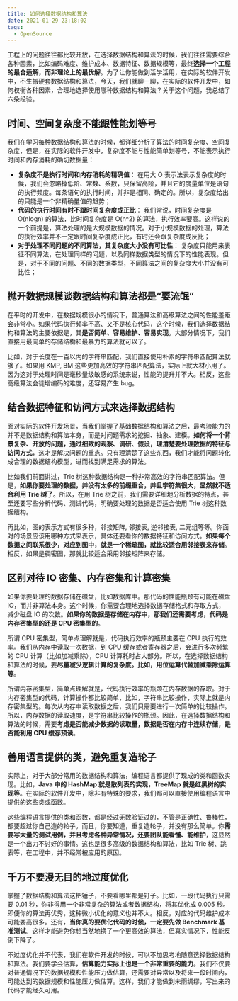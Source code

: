 ```yaml
---
title: 如何选择数据结构和算法
date: 2021-01-29 23:18:02
tags:
  - OpenSource
---
```

工程上的问题往往都比较开放，在选择数据结构和算法的时候，我们往往需要综合各种因素，比如编码难度、维护成本、数据特征、数据规模等，最终**选择一个工程的最合适解，而非理论上的最优解**。为了让你能做到活学活用，在实际的软件开发中，不生搬硬套数据结构和算法，今天，我们就聊一聊，在实际的软件开发中，如何权衡各种因素，合理地选择使用哪种数据结构和算法？关于这个问题，我总结了六条经验。

## 时间、空间复杂度不能跟性能划等号
我们在学习每种数据结构和算法的时候，都详细分析了算法的时间复杂度、空间复杂度，但是，在实际的软件开发中，复杂度不能与性能简单划等号，不能表示执行时间和内存消耗的确切数据量：
- **复杂度不是执行时间和内存消耗的精确值**：
在用大 O 表示法表示复杂度的时候，我们会忽略掉低阶、常数、系数，只保留高阶，并且它的度量单位是语句的执行频度。每条语句的执行时间，并非是相同、确定的。所以，复杂度给出的只能是一个非精确量值的趋势；
- **代码的执行时间有时不跟时间复杂度成正比**：
我们常说，时间复杂度是 O(nlogn) 的算法，比时间复杂度是 O(n^2) 的算法，执行效率要高。这样说的一个前提是，算法处理的是大规模数据的情况。对于小规模数据的处理，算法的执行效率并不一定跟时间复杂度成正比，有时还会跟复杂度成反比；
- **对于处理不同问题的不同算法，其复杂度大小没有可比性**：
复杂度只能用来表征不同算法，在处理同样的问题，以及同样数据类型的情况下的性能表现。但是，对于不同的问题、不同的数据类型，不同算法之间的复杂度大小并没有可比性；

<!--more-->
## 抛开数据规模谈数据结构和算法都是“耍流氓”
在平时的开发中，在数据规模很小的情况下，普通算法和高级算法之间的性能差距会非常小。如果代码执行频率不高、又不是核心代码，这个时候，我们选择数据结构和算法的主要依据是，其**是否简单、容易维护、容易实现**。大部分情况下，我们直接用最简单的存储结构和最暴力的算法就可以了。

比如，对于长度在一百以内的字符串匹配，我们直接使用朴素的字符串匹配算法就够了。如果用 KMP, BM 这些更加高效的字符串匹配算法，实际上就大材小用了。因为这对于处理时间是毫秒量级敏感的系统来说，性能的提升并不大。相反，这些高级算法会徒增编码的难度，还容易产生 bug。

## 结合数据特征和访问方式来选择数据结构
面对实际的软件开发场景，当我们掌握了基础数据结构和算法之后，最考验能力的并不是数据结构和算法本身，而是对问题需求的挖掘、抽象、建模。**如何将一个背景复杂、开放的问题，通过细致的观察、调研、假设，理清楚要处理数据的特征与访问方式**，这才是解决问题的重点。只有理清楚了这些东西，我们才能将问题转化成合理的数据结构模型，进而找到满足需求的算法。

比如我们前面讲过，Trie 树这种数据结构是一种非常高效的字符串匹配算法。但是，**如果你要处理的数据，并没有太多的前缀重合，并且字符集很大，显然就不适合利用 Trie 树了**。所以，在用 Trie 树之前，我们需要详细地分析数据的特点，甚至还要写些分析代码、测试代码，明确要处理的数据是否适合使用 Trie 树这种数据结构。

再比如，图的表示方式有很多种，邻接矩阵, 邻接表, 逆邻接表, 二元组等等。你面对的场景应该用哪种方式来表示，具体还要看你的数据特征和访问方式。**如果每个数据之间联系很少，对应到图中，就是一个稀疏图，就比较适合用邻接表来存储**。相反，如果是稠密图，那就比较适合采用邻接矩阵来存储。

## 区别对待 IO 密集、内存密集和计算密集
如果你要处理的数据存储在磁盘，比如数据库中。那代码的性能瓶颈有可能在磁盘 IO，而并非算法本身。这个时候，你需要合理地选择数据存储格式和存取方式，减少磁盘 IO 的次数。**如果你的数据是存储在内存中，那我们还需要考虑，代码是内存密集型的还是 CPU 密集型的**。

所谓 CPU 密集型，简单点理解就是，代码执行效率的瓶颈主要在 CPU 执行的效率。我们从内存中读取一次数据，到 CPU 缓存或者寄存器之后，会进行多次频繁的 CPU 计算（比如加减乘除），CPU 计算耗时占大部分。所以，在选择数据结构和算法的时候，要**尽量减少逻辑计算的复杂度。比如，用位运算代替加减乘除运算等**。

所谓内存密集型，简单点理解就是，代码执行效率的瓶颈在内存数据的存取。对于内存密集型的代码，计算操作都比较简单，比如，字符串比较操作，实际上就是内存密集型的。每次从内存中读取数据之后，我们只需要进行一次简单的比较操作。所以，内存数据的读取速度，是字符串比较操作的瓶颈。因此，在选择数据结构和算法的时候，需要**考虑是否能减少数据的读取量，数据是否在内存中连续存储，是否能利用 CPU 缓存预读**。

## 善用语言提供的类，避免重复造轮子
实际上，对于大部分常用的数据结构和算法，编程语言都提供了现成的类和函数实现。比如，**Java 中的 HashMap 就是散列表的实现，TreeMap 就是红黑树的实现等**。在实际的软件开发中，除非有特殊的要求，我们都可以直接使用编程语言中提供的这些类或函数。

这些编程语言提供的类和函数，都是经过无数验证过的，不管是正确性、鲁棒性，都要超过你自己造的轮子。而且，你要知道，重复造轮子，并没有那么简单。你**需要写大量的测试用例，并且考虑各种异常情况，还要团队能看懂、能维护**，这显然是一个出力不讨好的事情。这也是很多高级的数据结构和算法，比如 Trie 树、跳表等，在工程中，并不经常被应用的原因。

## 千万不要漫无目的地过度优化
掌握了数据结构和算法这把锤子，不要看哪里都是钉子。比如，一段代码执行只需要 0.01 秒，你非得用一个非常复杂的算法或者数据结构，将其优化成 0.005 秒。即便你的算法再优秀，这种微小优化的意义也并不大。相反，对应的代码维护成本可能要高很多。还有，**当你真的要优化代码的时候，一定要先做 Benchmark 基准测试**。这样才能避免你想当然地换了一个更高效的算法，但真实情况下，性能反倒下降了。

不过度优化并不代表，我们在软件开发的时候，可以不加思考地随意选择数据结构和算法。我们要学会估算，**估算能力实际上也是一个非常重要的能力**。我们不仅要对普通情况下的数据规模和性能压力做估算，还需要对异常以及将来一段时间内，可能达到的数据规模和性能压力做估算。这样，我们才能做到未雨绸缪，写出来的代码才能经久可用。
